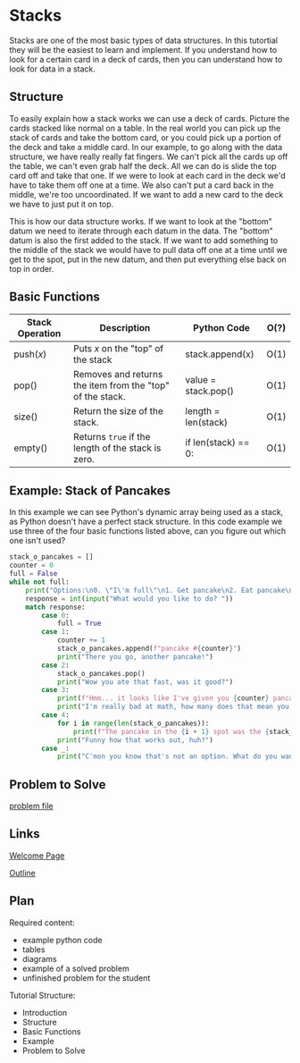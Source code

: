 # Stacks
Stacks are one of the most basic types of data structures. In this tutortial they will be the easiest to learn and implement. If you understand how to look for a certain card in a deck of cards, then you can understand how to look for data in a stack.

## Structure
To easily explain how a stack works we can use a deck of cards. Picture the cards stacked like normal on a table. In the real world you can pick up the stack of cards and take the bottom card, or you could pick up a portion of the deck and take a middle card. In our example, to go along with the data structure, we have really really fat fingers. We can't pick all the cards up off the table, we can't even grab half the deck. All we can do is slide the top card off and take that one. If we were to look at each card in the deck we'd have to take them off one at a time. We also can't put a card back in the middle, we're too uncoordinated. If we want to add a new card to the deck we have to just put it on top.

This is how our data structure works. If we want to look at the "bottom" datum we need to iterate through each datum in the data. The "bottom" datum is also the first added to the stack. If we want to add something to the middle of the stack we would have to pull data off one at a time until we get to the spot, put in the new datum, and then put everything else back on top in order.

## Basic Functions
| Stack Operation | Description | Python Code | O(?) |
| --- | --- | --- | --- |
| push(_x_) | Puts _x_ on the "top" of the stack | stack.append(x)| O(1) |
| pop() | Removes and returns the item from the "top" of the stack. | value = stack.pop() | O(1) |
| size() | Return the size of the stack. | length = len(stack) | O(1) |
| empty() | Returns ```true``` if the length of the stack is zero. | if len(stack) == 0: | O(1) |


## Example: Stack of Pancakes
In this example we can see Python's dynamic array being used as a stack, as Python doesn't have a perfect stack structure. In this code example we use three of the four basic functions listed above, can you figure out which one isn't used?
```python
stack_o_pancakes = []
counter = 0
full = False
while not full:
    print("Options:\n0. \"I\'m full\"\n1. Get pancake\n2. Eat pancake\n3. Count # of pancakes\n4. Stack details")
    response = int(input("What would you like to do? "))
    match response:
        case 0:
            full = True
        case 1:
            counter += 1
            stack_o_pancakes.append(f"pancake #{counter}")
            print("There you go, another pancake!")
        case 2:
            stack_o_pancakes.pop()
            print("Wow you ate that fast, was it good?")
        case 3:
            print(f"Hmm... it looks like I've given you {counter} pancakes and you have {len(stack_o_pancakes)} on your plate.")
            print("I'm really bad at math, how many does that mean you've eaten?")
        case 4:
            for i in range(len(stack_o_pancakes)):
                print(f"The pancake in the {i + 1} spot was the {stack_o_pancakes[i][-1]} pancake made.")
            print("Funny how that works out, huh?")
        case _:
            print("C'mon you know that's not an option. What do you want to do?")
```

## Problem to Solve
[problem file](https://crouton.net/)

## Links
[Welcome Page](0-welcome.md)

[Outline](outline.md)

## Plan
Required content:
* example python code
* tables
* diagrams
* example of a solved problem
* unfinished problem for the student

Tutorial Structure:
* Introduction
* Structure
* Basic Functions
* Example
* Problem to Solve
